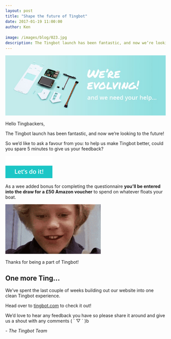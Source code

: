 ```yaml
---
layout: post
title: "Shape the future of Tingbot"
date: 2017-01-19 11:00:00
author: Ken

image: /images/blog/023.jpg
description: The Tingbot launch has been fantastic, and now we’re looking to the future! So we’d like to ask a favour from you: to help us make Tingbot better…
---
```


![](/images/blog/023-1.jpg)


Hello Tingbackers,

The Tingbot launch has been fantastic, and now we’re looking to the future!

So we’d like to ask a favour from you: to help us make Tingbot better, could you spare 5 minutes to give us your feedback?

[![](/images/blog/023-2.png)](//tingbot.typeform.com/to/ebhUYw)
 

As a wee added bonus for completing the questionnaire **you’ll be entered into the draw for a £50 Amazon voucher** to spend on whatever floats your boat.

![](/images/blog/023-3.gif)
 

Thanks for being a part of Tingbot!


## One more Ting...

We’ve spent the last couple of weeks building out our website into one clean Tingbot experience.

Head over to [tingbot.com](//tingbot.com) to check it out!

We’d love to hear any feedback you have so please share it around and give us a shout with any comments ( ´ ▽ ` )b

*- The Tingbot Team*